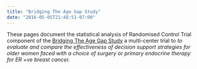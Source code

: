 ```yaml
---
title: "Bridging The Age Gap Study"
date: "2016-05-05T21:48:51-07:00"
---
```


These pages document the statistical analysis of Randomised Control Trial component of the [Bridging The Age Gap Study](https://www.shu.ac.uk/research/specialisms/centre-for-health-and-social-care-research/what-we-do/our-expertise/health-care-and-service-delivery-research/case-studies/bridging-the-age-gap-in-breast-cancer-research-improving-outcomes-for-older-women) a multi-center trial to *to evaluate and compare the effectiveness of decision support strategies for older women faced with a choice of surgery or primary endocrine therapy for ER +ve breast cancer.*
